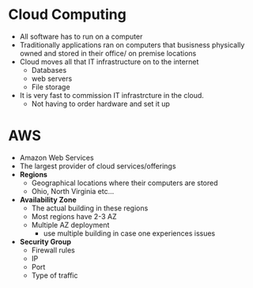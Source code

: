 # Cloud Computing
- All software has to run on a computer
- Traditionally applications ran on computers that busisness physically owned and stored in their office/ on premise locations
- Cloud moves all that IT infrastructure on to the internet
  - Databases
  - web servers
  - File storage
- It is very fast to commission IT infrastrcture in the cloud.
  - Not having to order hardware and set it up

# AWS
- Amazon Web Services
- The largest provider of cloud services/offerings
- **Regions**
  - Geographical locations where their computers are stored
  - Ohio, North Virginia etc...
- **Availability Zone**
  - The actual building in these regions
  - Most regions have 2-3 AZ
  - Multiple AZ deployment
    - use multiple building in case one experiences issues
- **Security Group**
  - Firewall rules 
  - IP
  - Port
  - Type of traffic